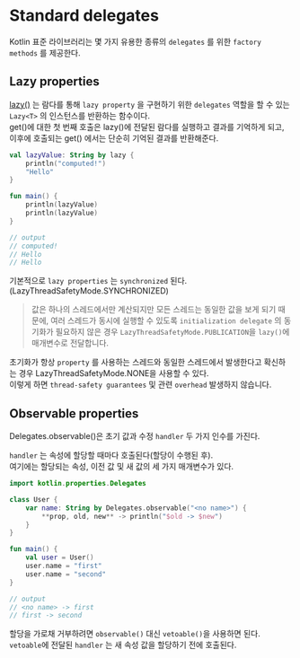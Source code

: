 # Standard delegates

Kotlin 표준 라이브러리는 몇 가지 유용한 종류의 `delegates` 를 위한 `factory methods` 를 제공한다.

## Lazy properties

[lazy()](https://kotlinlang.org/api/latest/jvm/stdlib/kotlin/lazy.html) 
는 람다를 통해 `lazy property` 을 구현하기 위한 `delegates` 역할을 할 수 있는 `Lazy<T>` 의 인스턴스를 반환하는 함수이다.  
get()에 대한 첫 번째 호출은 lazy()에 전달된 람다를 실행하고 결과를 기억하게 되고,  
이후에 호출되는 get() 에서는 단순히 기억된 결과를 반환해준다.
  
```kotlin
val lazyValue: String by lazy {
    println("computed!")
    "Hello"
}

fun main() {
    println(lazyValue)
    println(lazyValue)
}

// output
// computed!
// Hello
// Hello
```

기본적으로 `lazy properties` 는 `synchronized` 된다.(LazyThreadSafetyMode.SYNCHRONIZED)  
> 값은 하나의 스레드에서만 계산되지만 모든 스레드는 동일한 값을 보게 되기 때문에, 
> 여러 스레드가 동시에 실행할 수 있도록 `initialization delegate` 의 동기화가 필요하지 않은 경우 
> `LazyThreadSafetyMode.PUBLICATION`을 `lazy()`에 매개변수로 전달합니다.

초기화가 항상 `property` 를 사용하는 스레드와 동일한 스레드에서 발생한다고 확신하는 경우 LazyThreadSafetyMode.NONE을 사용할 수 있다.  
이렇게 하면 `thread-safety guarantees` 및 관련 `overhead` 발생하지 않습니다.

## Observable properties

Delegates.observable()은 초기 값과 수정 `handler` 두 가지 인수를 가진다.

`handler` 는 속성에 할당할 때마다 호출된다(할당이 수행된 후).  
여기에는 할당되는 속성, 이전 값 및 새 값의 세 가지 매개변수가 있다.

```kotlin
import kotlin.properties.Delegates

class User {
    var name: String by Delegates.observable("<no name>") {
        **prop, old, new** -> println("$old -> $new")
    }
}

fun main() {
    val user = User()
    user.name = "first"
    user.name = "second"
}

// output
// <no name> -> first
// first -> second
```

할당을 가로채 거부하려면 `observable()` 대신 `vetoable()`을 사용하면 된다.  
`vetoable`에 전달된 `handler` 는 새 속성 값을 할당하기 전에 호출된다.
